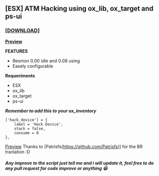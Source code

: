 ## [ESX] ATM Hacking using ox_lib, ox_target and ps-ui
### **[[DOWNLOAD](https://github.com/Puntzi/pnt_farming)]**
**[Preview](https://streamable.com/ium4so)**

**FEATURES**

* Resmon 0.00 idle and 0.08 using
* Easely configurable

**Requeriments**
* ESX
* ox_lib
* ox_target
* ps-ui

***Remember to add this to your ox_inventory***
```
['hack_device'] = {
	label = 'Hack Device',
	stack = false,
	consume = 0
},
```
[Preview](https://streamable.com/ium4so)
Thanks to [Patrisfs(https://github.com/Patrisfs)] for the BR tranlation :D

##### Any improve to the script just tell me and i will update it, feel free to do any pull request for code improve or anything :smiley:
